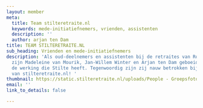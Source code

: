 ```yaml
---
layout: member
meta:
  title: Team stilteretraite.nl
  keywords: mede-initiatiefnemers, vrienden, assistenten
  description: ''
  author: arjan ten Dam
title: TEAM STILTERETRAITE.NL
sub_heading: Vrienden en mede-initiatiefnemers
description: 'Als oud-deelnemers en assistenten bij de retraites van Robbert van Bruggen
  zijn Madeleine van Mourik, Jan-Willem Winter en Arjan ten Dam geboeid geraakt door
  de werking die Stilte heeft. Tegenwoordig zijn zij nauw betrokken bij de ontwikkeling
  van stilteretraite.nl! '
thumbnail: https://static.stilteretraite.nl/uploads/People - Groepsfoto 1.jpg
email: ''
link_to_details: false

---
```

